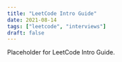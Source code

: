 ```yaml
---
title: "LeetCode Intro Guide"
date: 2021-08-14
tags: ["leetcode", "interviews"]
draft: false
---
```


Placeholder for LeetCode Intro Guide.
